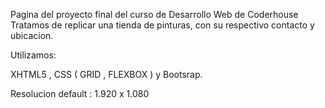 Pagina del proyecto final del curso de Desarrollo Web de Coderhouse
  Tratamos de replicar una tienda de pinturas, con su respectivo contacto y ubicacion.
  
  Utilizamos:
  
  XHTML5 , CSS ( GRID , FLEXBOX ) y Bootsrap.
  
  Resolucion default : 1.920 x 1.080

